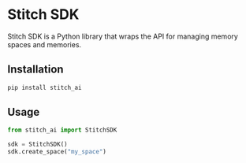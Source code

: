 # Stitch SDK

Stitch SDK is a Python library that wraps the API for managing memory spaces and memories.

## Installation

```bash
pip install stitch_ai
```

## Usage

```python
from stitch_ai import StitchSDK

sdk = StitchSDK()
sdk.create_space("my_space")
```
